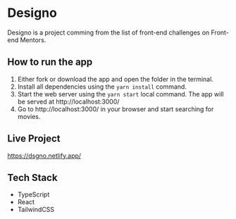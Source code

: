 # Designo

Designo is a project comming from the list of front-end challenges on Front-end Mentors.

## How to run the app

1. Either fork or download the app and open the folder in the terminal.
2. Install all dependencies using the `yarn install` command.
3. Start the web server using the `yarn start` local command. The app will be served at http://localhost:3000/
4. Go to http://localhost:3000/ in your browser and start searching for movies.

## Live Project

https://dsgno.netlify.app/

## Tech Stack

- TypeScript
- React
- TailwindCSS

